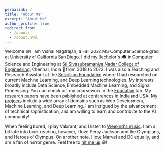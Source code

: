 ```yaml
---
permalink: /
title: "About Me"
excerpt: "About Me"
author_profile: true
redirect_from: 
  - /about/
  - /about.html
---
```


Welcome &#128516;! I am Vishal Nagarajan, a Fall 2022 MS Computer Science grad at [University of California San Diego](https://cse.ucsd.edu/graduate/degree-programs/ms-program). I did my Bachelor's &#127891; in Computer Science and Engineering at [Sri Sivasubramaniya Nadar College of Engineering](https://www.ssn.edu.in/), Chennai, India &#127979; from 2018 to 2022. I was also a Teaching and Research Assistant at the [Solarillion Foundation](https://solarillionfoundation.org/) where I had researched on current Machine Learning, and Deep Learning technologies. My interests broadly include Data Science, Embedded Machine Learning, and Signal Processing. You can check out my coursework in the [Education](https://vishaln15.github.io/education/) tab. My research papers have been [published](https://vishaln15.github.io/publications/) at conferences in India and USA. My [projects](https://vishaln15.github.io/projects/) include a wide array of domains such as Web Development, Machine Learning, and Deep Learning. I am intrigued by the advancement of technical sophistication, and am willing to learn and contribute to the AI community!

When feeling bored, I play Valorant, and I listen to [Weeknd's music](https://music.apple.com/in/playlist/my-weeknd-essentials/pl.u-NpXmzkGs4jBb6Gz?ls). I am a bit late into book reading, however, I love Percy Jackson and the Olympians, and Heroes of Olympus. On another note, I love Marvel and DC equally, and am a fan of horror genre. Feel free to [hit me up](https://vishaln15.github.io/contact/) &#128512;!